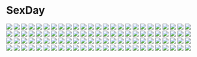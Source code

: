 # SexDay
![](https://konachan.com/image/1a8eeb401d9c092bf16d76e4baa15625/Konachan.com%20-%20103155%20ano_hi_mita_hana_no_namae_wo_bokutachi_wa_mada_shiranai%20blonde_hair%20flowers.jpg)
![](https://konachan.com/jpeg/9edcb067cc291289b19b2f032385752a/Konachan.com%20-%20279340%20barefoot%20bikini%20blue_eyes%20bow%20cat_smile%20fang%20gray_hair%20loli%20long_hair%20navel%20pink_eyes%20pink_hair%20ponytail%20red_eyes%20short_hair%20swimsuit%20twintails.jpg)
![](https://konachan.com/jpeg/7de23192065bed00363c8b757efb7ccd/Konachan.com%20-%2098640%20bed%20black_hair%20bra%20breasts%20game_cg%20hananomiya_ako%20long_hair%20nipples%20nishimata_aoi%20open_shirt%20purple_eyes%20school_uniform%20sex%20underwear.jpg)
![](https://konachan.com/image/060e13ea59f91870340be87d1f929ff4/Konachan.com%20-%2015884%20sumadera_yukio%20tenshi_no_inai_12-gatsu.jpg)
![](https://konachan.com/image/bb59cf2e35a948a7be3bcdf02acc4bd9/Konachan.com%20-%2061458%20black_star%20death_the_kid%20maka_albarn%20soul_eater.jpg)
![](https://konachan.com/image/85e587ca42442326be5102ee8afdfe76/Konachan.com%20-%20122653%20gj_%28minoru%29%20hat%20long_hair%20mage%20magic%20patchouli_knowledge%20purple_eyes%20purple_hair%20touhou.jpg)
![](https://konachan.com/image/b2626991e7e52ebdc444513d2a6cfdef/Konachan.com%20-%20141869%20black_hair%20japanese_clothes%20kimono%20red_eyes%20shameimaru_aya%20short_hair%20staff%20touhou%20weapon%20wings.jpg)
![](https://konachan.com/image/e65ec74a6ab7086e8daa23f6277d3c52/Konachan.com%20-%20174076%20black_hair%20blush%20breasts%20brown_eyes%20drink%20nude%20onsen%20original%20ribbons%20sake%20snow%20uro_%28uroboros%29%20water.jpg)
![](https://konachan.com/image/898281a21d3ff36ac6f8b41116a2332a/Konachan.com%20-%2029928%20ayanami_rei%20blue_hair%20bodysuit%20neon_genesis_evangelion%20red_eyes%20skintight%20white.jpg)
![](https://konachan.com/image/4e5158d457ba3a508dd025a54036a7b1/Konachan.com%20-%20136238%20animal_ears%20blonde_hair%20blush%20foxgirl.jpg)
![](https://konachan.com/image/104a0bf13637519d8d3643fb51d54db9/Konachan.com%20-%20148433%20black_hair%20black_rock_shooter%20black_rock_shooter_arcana%20green_eyes%20horns%20skull%20taiki_%28luster%29%20takanashi_yomi.jpg)
![](https://konachan.com/image/34922fbf6c545b9679c6bc1837af614f/Konachan.com%20-%20123033%20blue_eyes%20kamisama_no_memo_chou%20shionji_yuuko.jpg)
![](https://konachan.com/image/93aed6215cb57c6f1d25412cacb483bb/Konachan.com%20-%20171199%20black_hair%20blush%20brown_hair%20dress%20gloves%20kimono%20komurasaki%20long_hair%20orange_eyes%20purple_eyes%20ribbons%20thighhighs%20twintails%20wink%20yaya%20yellow_eyes%20yukata.jpg)
![](https://konachan.com/image/db97966f20d47d6342498f5c4f93391b/Konachan.com%20-%2048259%20akiyama_mio%20k-on%21.jpg)
![](https://konachan.com/jpeg/53a91ee09a97dd83c4ebd76481fe8157/Konachan.com%20-%20210127%20amai_korone%20chibi%20game_cg%20houjou_akito%20male%20touhikou_game%20yasuyuki.jpg)
![](https://konachan.com/jpeg/1a47ac9d675e610da848ef8f4e196a77/Konachan.com%20-%20222482%20blood%20close%20ghost_rule_%28vocaloid%29%20kyou_kzn%20miki_%28vocaloid%29%20pink_hair%20red_eyes%20vocaloid.jpg)
![](https://konachan.com/image/d7132d1fefbd3bf2324daa66e11c9ec3/Konachan.com%20-%20128357%20eila_ilmatar_juutilainen%20sanya_v_litvyak%20strike_witches.jpg)
![](https://konachan.com/jpeg/1b4144764e8e53bc69f5985dc092739a/Konachan.com%20-%20139311%20ass%20maruchan%20panties%20scan%20shameimaru_aya%20short_hair%20sunset%20touhou%20underwear%20wings.jpg)
![](https://konachan.com/jpeg/92bee030378cc03d24eb478c5a418b4a/Konachan.com%20-%20145754%202girls%20blush%20bondage%20breasts%20brown_hair%20bunny_ears%20bunnygirl%20flat_chest%20inaba_tewi%20langlong%20long_hair%20navel%20nipples%20nude%20red_eyes%20tail%20touhou%20yuri.jpg)
![](https://konachan.com/image/2028cf0bb77fe66f0bdb595ea22d0579/Konachan.com%20-%20114019%20mahou_shoujo_madoka_magica%20tomoe_mami.jpg)
![](https://konachan.com/image/cd1f31aae08649effb76f203f320385c/Konachan.com%20-%20242648%20blue_hair%20bow%20candy%20drink%20flowers%20food%20grass%20hat%20headband%20kneehighs%20lollipop%20long_hair%20pink_eyes%20pink_hair%20ponytail%20precure%20scan%20wand%20witch_hat.jpg)
![](https://konachan.com/jpeg/e1e285e942a8475833efb113b1a9bca9/Konachan.com%20-%2094224%20bed%20bra%20breasts%20brown_eyes%20brown_hair%20cleavage%20game_cg%20kasugai_iroha%20panties%20purple_software%20shirt_lift%20skirt%20tagme_%28artist%29%20underwear.jpg)
![](https://konachan.com/image/a4d8101616c0e2296bfb3863e2c23b71/Konachan.com%20-%2087716%20animal_ears%20black_hair%20blue_eyes%20catgirl%20izumi_tsubasu%20panties%20short_hair%20tagme%20tail%20thighhighs%20underwear.jpg)
![](https://konachan.com/jpeg/78e82347371c88e9deb7597e5e05fddf/Konachan.com%20-%20301553%20all_male%20animal_ears%20astolfo%20bow%20bunny_ears%20fate_grand_order%20fate_%28series%29%20headband%20ittokyu%20long_hair%20male%20parody%20pink_eyes%20pink_hair%20trap%20wink.jpg)
![](https://konachan.com/image/d1aa071fd4ccf9b64829a8ba2a398eed/Konachan.com%20-%20237453%20ass%20blindfold%20breasts%20dress%20gloves%20gray_hair%20headband%20nier%20nier%3A_automata%20nopan%20qichao_wang%20short_hair%20signed%20sword%20thighhighs%20weapon.jpg)
![](https://konachan.com/image/764704f00ee01481cf5fcdcc2cb7f1e5/Konachan.com%20-%20102093%20book%20bow%20clouds%20glasses%20group%20hatsune_miku%20headphones%20kagamine_len%20kagamine_rin%20kaito%20male%20meiko%20pisuke%20sky%20thighhighs%20twintails%20vocaloid.jpg)
![](https://konachan.com/image/1d5a3d04e75c45cd6aa51977a1439f9a/Konachan.com%20-%20227942%20aqua_eyes%20aqua_hair%20ass%20breasts%20cameltoe%20headdress%20kaori_hero%20maid%20nipples%20no_bra%20panties%20short_hair%20skirt_lift%20thighhighs%20underwear%20uniform.jpg)
![](https://konachan.com/image/36282a73e0b682c36ef00a35a20cabb0/Konachan.com%20-%2079959%20blonde_hair%20book%20demon%20dress%20flowers%20glasses%20hat%20koakuma%20long_hair%20pink_eyes%20pink_hair%20purple_hair%20ribbons%20stockings%20tie%20touhou%20wings%20witch.jpg)
![](https://konachan.com/jpeg/e532bee2d5da9dcb8945c13b3cce195f/Konachan.com%20-%20223136%20bikini%20mahou_shoujo_madoka_magica%20miki_sayaka%20mizuki_%28flowerlanguage%29%20sakura_kyouko%20swimsuit.jpg)
![](https://konachan.com/image/2529d0f9bbc0782f393892e297092fda/Konachan.com%20-%2080254%20blood%20brown_eyes%20brown_hair%20dress%20flowers%20gray_hair%20kiryu_zero%20moon%20night%20petals%20purple_eyes%20rose%20scenic%20short_hair%20sky%20vampire_knight%20yuuki_cross.jpg)
![](https://konachan.com/image/a2efe8f86999f149290823cf7587115a/Konachan.com%20-%20177943%20akino_subaru%20ass%20blue_hair%20breasts%20dengeki_hime%20garter_belt%20long_hair%20narusawa_rikka%20nipples%20panties%20stockings%20thighhighs%20underwear.jpg)
![](https://konachan.com/image/27b62bf7b580e56df7494da4eb265ab8/Konachan.com%20-%20273633%20black_eyes%20black_hair%20breasts%20doomfist%20glasses%20mei_%28overwatch%29%20nipples%20norasuko%20overwatch%20penis%20sex%20short_hair%20sketch%20thighhighs%20uncensored%20wet%20wink.jpg)
![](https://konachan.com/jpeg/560d8ba5b2e462d7d6c806569c8df9a2/Konachan.com%20-%20134537%20feng%20game_cg%20hoshizora_e_kakaru_hashi%20hoshizora_e_kakaru_hashi_aa%20japanese_clothes%20yorozu_senka.jpg)
![](https://konachan.com/image/91cecebae102dd251ae909436cea2719/Konachan.com%20-%2017738%20momomiya_ichigo%20pink%20red_hair%20short_hair%20tokyo_mew_mew%20waitress.jpg)
![](https://konachan.com/jpeg/20be2be0c229cc6e4af201b0e5defbd0/Konachan.com%20-%20304075%20blush%20breasts%20flowers%20green_hair%20mingke%20nipples%20no_bra%20panties%20penis%20pussy%20rose%20sex%20stockings%20uncensored%20underwear%20wedding_attire%20yellow_eyes.jpg)
![](https://konachan.com/image/4a7dd5bb5d9395acac92431728176abf/Konachan.com%20-%20264127%20anus%20ass%20blue_hair%20cum%20green_eyes%20kyattsu%20long_hair%20nude%20original%20pointed_ears%20ponytail%20pussy%20signed%20sketch%20stockings%20thighhighs%20uncensored.jpg)
![](https://konachan.com/jpeg/411d0672913e175ce33c6b497aac0c25/Konachan.com%20-%20213596%20anmi%20blonde_hair%20choker%20gun%20hat%20long_hair%20military%20navel%20scan%20uniform%20weapon%20white%20yellow_eyes.jpg)
![](https://konachan.com/jpeg/4775e7c388aaf730674bb4b71621c7e5/Konachan.com%20-%2045752%20flyable_heart%20itou_noiji%20minase_sakurako%20school_uniform%20shirasagi_mayuri.jpg)
![](https://konachan.com/jpeg/273e6d7c6ce8066495c349b1033ebb28/Konachan.com%20-%20141371%20arusu_makina%20blue_eyes%20blue_hair%20blush%20brown_eyes%20colorful_cure%20etoiles%20game_cg%20group%20hug%20long_hair%20moric%20pointed_ears%20red_hair%20short_hair%20white_hair.jpg)
![](https://konachan.com/jpeg/0dfd16ad59a464304405d7c8cc7c5128/Konachan.com%20-%20264235%20black_hair%20breasts%20censored%20game_cg%20hibiki_works%20iizuki_tasuku%20kisaragi_maaya%20long_hair%20nipples%20nude%20onee-chan_no_yuuwaku%20ribbons%20sex%20wet.jpg)
![](https://konachan.com/image/266e97d80ea75acc0d31de0d7fec1526/Konachan.com%20-%2023713%20animal_ears%20catgirl%20gloves%20pink_hair%20scarf%20skirt%20tagme%20ueda_ryou%20umbrella.jpg)
![](https://konachan.com/image/02d574b57e65c77b138dd69beb539a0e/Konachan.com%20-%2010472%20swimsuit%20tagme.jpg)
![](https://konachan.com/jpeg/67c234e4daeb88b1a009ffae926138b6/Konachan.com%20-%20304019%20animal_ears%20blush%20bow%20gray_hair%20long_hair%20original%20petals%20purple_eyes%20qlakwnd%20school_uniform%20skirt%20thighhighs%20twintails%20zettai_ryouiki.jpg)
![](https://konachan.com/image/a4f95c82bf86e6d251b1272395cafcb7/Konachan.com%20-%2095817%20breasts%20cleavage%20crossover%20hat%20kyuubee%20mask%20nichi_keito%20nyami%20okamoto_midori%20shinada_benio%20star_driver%20thighhighs%20twintails%20underboob%20yellow.jpg)
![](https://konachan.com/image/db0aa20067258ea96b1dcd292155ef88/Konachan.com%20-%2090737%20blonde_hair%20briefs_%28character%29%20dress%20liusang%20panty_%26_stocking_with_garterbelt%20panty_%28character%29%20wings.jpg)
![](https://konachan.com/jpeg/7022e80fc95e7ebb41ddbe6044e821a1/Konachan.com%20-%20299065%20anthropomorphism%20azur_lane%20blonde_hair%20blush%20erect_nipples%20kitsune_neko%20leipzig_%28azur_lane%29%20purple_eyes%20short_hair%20thighhighs%20watermark%20wet.jpg)
![](https://konachan.com/jpeg/f464d1075765e1206fb7dff6c1ae225c/Konachan.com%20-%20241637%202girls%20anthropomorphism%20aqua_eyes%20blonde_hair%20blush%20gray_hair%20green_eyes%20kako_%28kancolle%29%20long_hair%20sahuyaiya%20school_uniform%20tie%20waifu2x%20wink.jpg)
![](https://konachan.com/image/541f36bb1cfc63a9ad406a2b51ccf04e/Konachan.com%20-%2054946%20blue_eyes%20bodysuit%20brown_hair%20glasses%20makinami_mari_illustrious%20neon_genesis_evangelion%20skintight.jpg)
![](https://konachan.com/jpeg/3bf514f0a63543c230f4079d8367a259/Konachan.com%20-%20136378%20blush%20game_cg%20gray_hair%20red_eyes%20ribbons%20saejima_momo%20sakura_no_reply.jpg)
![](https://konachan.com/image/ef0607d9e06449a27b7d5e4cde750053/Konachan.com%20-%20204208%20blood%20building%20god_eater%20green_eyes%20hk_%28zxd0554%29%20jpeg_artifacts%20sword%20weapon.jpg)
![](https://konachan.com/image/eb75c134a1c1036e4f74ea8480bfdc05/Konachan.com%20-%20181587%20animal%20bow_%28weapon%29%20horse%20male%20original%20pixiv_fantasia%20rei_%28sanbonzakura%29%20weapon.jpg)
![](https://konachan.com/image/89c1b17afed1ce6ee68af72bb2739d8b/Konachan.com%20-%2073188%20brown_hair%20hakurei_reimu%20japanese_clothes%20long_hair%20miko%20red_eyes%20ribbons%20thighhighs%20touhou%20white.jpg)
![](https://konachan.com/image/54708eb215c71a7bf3156fee77f5a24d/Konachan.com%20-%2065096%20all_male%20kaito%20male%20vocaloid.jpg)
![](https://konachan.com/jpeg/b0d8f37c83a2f420f0f552355147653b/Konachan.com%20-%20227890%20bicolored_eyes%20breast_hold%20breasts%20monster_musume_no_iru_nichijou%20necklace%20red_hair%20short_hair%20tagme_%28artist%29%20zombina.jpg)
![](https://konachan.com/image/646b36dfb1b3f78c202c132b183f8186/Konachan.com%20-%20257197%20bigrbear%20black_hair%20christmas%20jpeg_artifacts%20long_hair%20original%20purple_eyes%20robot%20tree.jpg)
![](https://konachan.com/image/17089c4f03302b080ccb6190d8534195/Konachan.com%20-%20157449%202girls%20akemi_homura%20aki663%20blue_eyes%20bow%20hug%20kaname_madoka%20long_hair%20mahou_shoujo_madoka_magica%20pantyhose%20red_hair%20tears%20ultimate_madoka.jpg)
![](https://konachan.com/image/b8690e59898c632716a3e1afe38844b5/Konachan.com%20-%2047039%20bikini%20blonde_hair%20blue_eyes%20braids%20el_cazador_de_la_bruja%20ellis%20gun%20hat%20long_hair%20nadie%20purple_eyes%20red_hair%20short_hair%20sky%20swimsuit%20weapon.jpg)
![](https://konachan.com/jpeg/f6df765c14d10367c0695baa63c2a1bf/Konachan.com%20-%20306234%20blue_eyes%20braids%20choker%20fang%20flat_chest%20hat%20loli%20long_hair%20navel%20panties%20red_hair%20shirosato%20spread_legs%20tattoo%20touhou%20twintails%20underwear.jpg)
![](https://konachan.com/jpeg/9a94422bbe6a4d7bc12e34cff3be7253/Konachan.com%20-%20291823%202girls%20bed%20blush%20breasts%20chihuri405%20flowers%20gray_hair%20long_hair%20nipples%20orange_hair%20original%20panties%20ponytail%20stockings%20thighhighs%20underwear%20yuri.jpg)
![](https://konachan.com/image/a8d9b489923132b4a39057e6c12bd2e6/Konachan.com%20-%20305337%20bikini%20black_hair%20breasts%20houtengeki%20original%20pointed_ears%20swimsuit%20twintails%20white%20wristwear%20yellow_eyes.jpg)
![](https://konachan.com/image/2db432399cd0a19c20f9079f277d84ec/Konachan.com%20-%20203909%20ahri_%28league_of_legends%29%20animal_ears%20black_hair%20fanelia-art%20foxgirl%20kneehighs%20league_of_legends%20magic%20multiple_tails%20signed%20tail%20yellow_eyes.jpg)
![](https://konachan.com/image/3f4145472da7537fe63d12eb52537f3e/Konachan.com%20-%2043546%20barefoot%20beach%20bell%20bicolored_eyes%20bikini%20breast_grab%20brown_eyes%20brown_hair%20konoe_konoka%20orange_hair%20pink_hair%20sasaki_makie%20swimsuit%20twintails%20wink.jpg)
![](https://konachan.com/jpeg/2dffa39a5f0068360e6857a7721f1970/Konachan.com%20-%20269965%20breast_hold%20breasts%20elbow_gloves%20gloves%20green_hair%20green_heart%20long_hair%20navel%20nipples%20purple_eyes%20pussy%20shinjitsu%20uncensored%20vert%20white.jpg)
![](https://konachan.com/jpeg/e51b343d650f5684b6e14dea12fbca7d/Konachan.com%20-%20230878%20black_hair%20blush%20dualscreen%20junjam%20kagerou_project%20kisaragi_shintaro%20male%20red_eyes%20scarf%20school_uniform%20short_hair%20tateyama_ayano.jpg)
![](https://konachan.com/image/c766d9dc31926e0b6ecf37a4769d6ebb/Konachan.com%20-%20210201%20jpeg_artifacts%20orange_hair%20original%20rain%20robot%20umbrella%20water%20wlop.jpg)
![](https://konachan.com/jpeg/845dee512d8d1424650e0083c821f99c/Konachan.com%20-%2075125%20hatsune_miku%20twintails%20vocaloid.jpg)
![](https://konachan.com/image/074c8a779059175f9769cbb5e8c3a8fc/Konachan.com%20-%20215655%20beach%20bikini%20clouds%20erect_nipples%20headband%20long_hair%20red_eyes%20shining_blade%20sideboob%20skirt%20swimsuit%20taka_tony%20tree%20urayukihime%20water%20white_hair.jpg)
![](https://konachan.com/jpeg/be8267b0e0bc2b4e984e133dd0b7daa3/Konachan.com%20-%20222940%20animal%20food%20lilac_%28pfeasy%29%20original%20rabbit%20waifu2x%20white.jpg)
![](https://konachan.com/image/0ae8ccf00ce4b93182b0bdaa3f9521c6/Konachan.com%20-%2021165%20cowboy_bebop%20edward_wong_hau_pepelu_tivrusky_iv%20ein_%28cowboy_bebop%29%20faye_valentine%20jet_black%20male%20spike_spiegel.jpg)
![](https://konachan.com/image/02f65e2c64706e0c9eaa55f653baf0f9/Konachan.com%20-%2045757%20black_hair%20blonde_hair%20brown_eyes%20brown_hair%20chibi%20futami_ami%20futami_mami%20glasses%20green_eyes%20group%20idolmaster%20miura_azusa%20ribbons%20twins%20wink.jpg)
![](https://konachan.com/image/307ffaff1d9fe3fd1fa5d7b47c07fd14/Konachan.com%20-%20168913%20all_male%20animal%20bird%20blonde_hair%20blue_eyes%20clouds%20flowers%20goggles%20male%20original%20short_hair%20sky%20too_mizuguchi.jpg)
![](https://konachan.com/image/4a99bee359df0c17c119c1f43095c0a6/Konachan.com%20-%20203783%20hatsune_miku%20vocaloid%20yusuke.jpg)
![](https://konachan.com/jpeg/dc2d676c8321aa6f4b71dd617536f9ad/Konachan.com%20-%20262436%20anus%20ass%20blush%20bra%20breasts%20censored%20dark_skin%20long_hair%20nipples%20panties%20penis%20ponytail%20pussy%20ryle%20scarf%20sex%20signed%20underwear%20vibrator%20yuru_camp.jpg)
![](https://konachan.com/image/41d3ba0711c57a976967eeb5bdf07a53/Konachan.com%20-%20162009%202girls%20ass%20blue_eyes%20breasts%20brown_hair%20hat%20mei_%28pokemon%29%20naso4%20nipples%20pokemon%20touko_%28pokemon%29%20white.jpg)
![](https://konachan.com/image/8a05c6942caee0e79ecafe93782bb521/Konachan.com%20-%2038067%20fate_testarossa%20mahou_shoujo_lyrical_nanoha%20takamachi_nanoha.jpg)
![](https://konachan.com/image/492f9237bd3cbd02f6ec24fa679bc790/Konachan.com%20-%20208548%20animal%20aqua_hair%20bird%20blue_eyes%20breasts%20flowers%20gloves%20hatsune_miku%20long_hair%20microphone%20qmo_%28chalsoma%29%20signed%20twintails%20vocaloid.jpg)
![](https://konachan.com/jpeg/4ce4498e3f6f2b16db3d11b9f59431ac/Konachan.com%20-%2090620%20chibi%20ikamusume%20oohara_kyuutarou%20shinryaku%21_ikamusume%20white.jpg)
![](https://konachan.com/jpeg/ad4e59f82508dbc10ae66a40b7c006ab/Konachan.com%20-%20224688%20black_hair%20breasts%20censored%20game_cg%20ichinose_iori%20long_hair%20navel%20nipples%20no_bra%20nopan%20open_shirt%20pulltop%20pussy%20red_eyes%20ribbons%20thighhighs.jpg)
![](https://konachan.com/image/9e9d0c4b76fe3a4992fe1f14c6996247/Konachan.com%20-%20258195%20blue_eyes%20blue_hair%20blush%20breasts%20game_cg%20long_hair%20navel%20nipples%20nude%20pussy%20school_uniform%20skirt%20sugoroku_naked%20tagme_%28artist%29%20uncensored.jpg)
![](https://konachan.com/jpeg/1daef6850854cf81df5049913dfee52c/Konachan.com%20-%20259947%20ass%20blonde_hair%20blush%20kiniro_mosaic%20kujou_karen%20long_hair%20minato_%28ojitan_gozaru%29%20panties%20skirt%20thighhighs%20underwear.jpg)
![](https://konachan.com/jpeg/25f0ab5bba77aa2c009bb44e83f2f59c/Konachan.com%20-%20302604%20blush%20fate_grand_order%20fate_%28series%29%20hong_%28white_spider%29%20miyamoto_musashi_%28fate_grand_order%29%20navel%20nipples%20ponytail%20third-party_edit%20white.jpg)
![](https://konachan.com/jpeg/2e8a50a32a6295450377e5d2ba9545c5/Konachan.com%20-%20186508%20black_hair%20breasts%20brown_eyes%20game_cg%20glasses%20hidaka_maiya%20long_hair%20nipples%20nude%20pussy%20pussy_juice%20saimin_yuugi%20sayori%20spread_legs%20uncensored.jpg)
![](https://konachan.com/image/9d4a5fc7200f26464ca4b37548121840/Konachan.com%20-%2045294%20blue_hair%20red_eyes%20remilia_scarlet%20touhou%20vampire.jpg)
![](https://konachan.com/jpeg/37b5a38cfeb0b5c20b5c1f3707d4fa2b/Konachan.com%20-%20254316%20anus%20aqua_eyes%20blonde_hair%20blush%20brown_hair%20censored%20cunnilingus%20game_cg%20gloves%20grass%20long_hair%20male%20nopan%20pussy%20splush_wave%20spread_legs%20thighhighs.jpg)
![](https://konachan.com/image/d7bd9af45e398f527ca18cc2d50605a3/Konachan.com%20-%2012684%20gradient%20super_robot_wars%20tagme.jpg)
![](https://konachan.com/image/58ac252ee86cbcd0796d25a03ad43218/Konachan.com%20-%20153868%20angel_beats%21%20fujimaki%20hinata_hideki%20hisako%20irie_miyuki%20kono_sanorou%20matsushita%20nakamura_yuri%20naoi_ayato%20ooyama%20shiina%20takamatsu%20takeyama%20tk%20yusa.jpg)
![](https://konachan.com/jpeg/b20353dab2660069ac5521fdf7976b43/Konachan.com%20-%20198664%20alice_%28biman_3%29%20bishoujo_mangekyou%20blonde_hair%20blue_eyes%20breasts%20censored%20game_cg%20happoubi_jin%20nipples%20nude%20omega_star%20penis%20pussy%20sex%20water%20wet.jpg)
![](https://konachan.com/jpeg/f3cde04fbe341b5ce8bb4ea8dc409422/Konachan.com%20-%20221650%20animal_ears%20bunnygirl%20cigarette%20cube85%20drink%20inubashiri_momiji%20kawashiro_nitori%20military%20reisen_udongein_inaba%20touhou%20wolfgirl.jpg)
![](https://konachan.com/image/9f265be90508f16533e91c578fd659f4/Konachan.com%20-%20298227%20clouds%20grass%20loli%20original%20polychromatic%20scenic%20short_hair%20silhouette%20skirt%20tagme_%28artist%29.jpg)
![](https://konachan.com/image/9be1a20bb24d66f07ce4a80e0756b733/Konachan.com%20-%2076924%20angel_beats%21%20dress%20hanagosui%20hinata_hideki%20long_hair%20pink_hair%20purple_hair%20short_hair%20wedding%20wedding_attire%20yui_%28angel_beats%21%29.jpg)
![](https://konachan.com/image/d900e32bc4e59c2d36d98e2b287216b8/Konachan.com%20-%2062212%20hong_meiling%20touhou.jpg)
![](https://konachan.com/image/38d64de5df9c41b09ceda5337b03387f/Konachan.com%20-%2023639%20brown_eyes%20brown_hair%20bunnygirl%20guitar%20instrument%20ribbons%20short_hair%20suzumiya_haruhi%20suzumiya_haruhi_no_yuutsu.jpg)
![](https://konachan.com/image/dfe511f56008ace8fdc34ef367646b81/Konachan.com%20-%2029486%20angel%20ino%20izayoi_no_hanayome%20kiryuu_iyori.jpg)
![](https://konachan.com/image/1cbaef6180d648a7f6c1bc0fac9ed9d9/Konachan.com%20-%20146804%20akemi_homura%20black_hair%20bow%20building%20gun%20headband%20kama_iruka%20long_hair%20mahou_shoujo_madoka_magica%20pantyhose%20purple_eyes%20school_uniform%20sky%20weapon.jpg)
![](https://konachan.com/image/0948fbc3b459d5f0bf850fc2ef2b3d18/Konachan.com%20-%2079097%20godees%20higashi_no_eden%20monochrome%20morimi_saki.jpg)
![](https://konachan.com/image/656d8183c80e023818c7a65364849e6a/Konachan.com%20-%20111783%202girls%20blonde_hair%20bow%20brown_eyes%20brown_hair%20clouds%20flowers%20hakurei_reimu%20miko%20nakatani%20petals%20red_eyes%20shoujo_ai%20touhou%20yakumo_yukari.jpg)
![](https://konachan.com/jpeg/2b43221fd5297e6cd98c303b6590a03c/Konachan.com%20-%20149193%20braids%20garter%20gray_hair%20headdress%20izayoi_sakuya%20maid%20panties%20red_eyes%20short_hair%20skirt%20skirt_lift%20thighhighs%20touhou%20underwear.jpg)
![](https://konachan.com/image/72c23fe33951f65ab27858c564bada23/Konachan.com%20-%2029478%20fujiwara_no_mokou%20touhou.jpg)
![](https://konachan.com/jpeg/2fe55600c3cb055511792ccba2b6d802/Konachan.com%20-%20304254%20ass%20brown_hair%20cropped%20green_eyes%20long_hair%20nyatabe%20open_shirt%20original%20swimsuit%20wet.jpg)
![](https://konachan.com/image/0a77122c9d56880ed9eca9f75a781ae8/Konachan.com%20-%2074894%20butterfly%20cherry_blossoms%20flowers%20hat%20japanese_clothes%20kimono%20petals%20purple_eyes%20purple_hair%20saigyouji_yuyuko%20short_hair%20sky%20stars%20touhou%20tree%20water.jpg)
